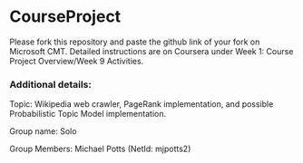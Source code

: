 # CourseProject

Please fork this repository and paste the github link of your fork on Microsoft CMT. Detailed instructions are on Coursera under Week 1: Course Project Overview/Week 9 Activities.


### Additional details:

Topic: Wikipedia web crawler, PageRank implementation, and possible Probabilistic Topic Model implementation.

Group name: Solo

Group Members: Michael Potts (NetId: mjpotts2)

